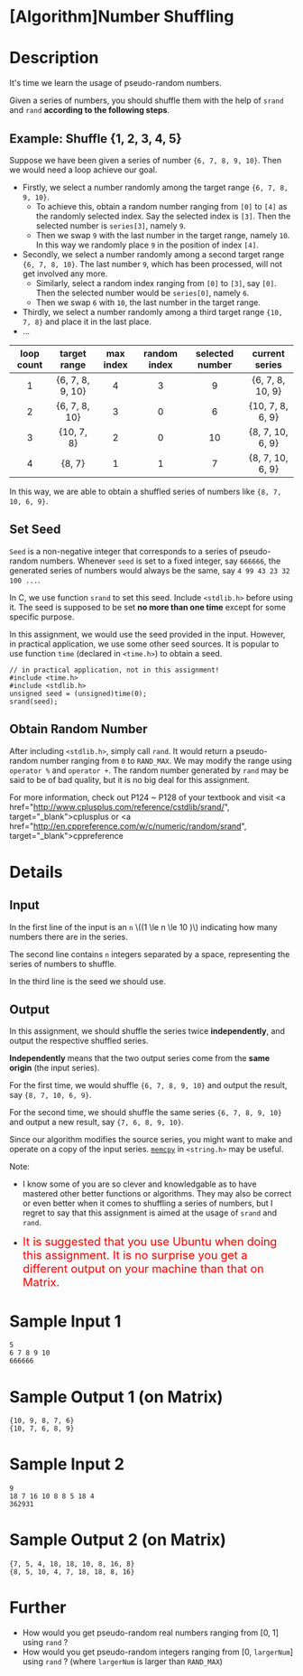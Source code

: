 # [Algorithm]Number Shuffling

# Description

It's time we learn the usage of pseudo-random numbers.

Given a series of numbers, you should shuffle them with the help of ``srand`` and ``rand`` **according to the following steps**.

## Example: Shuffle {1, 2, 3, 4, 5}

Suppose we have been given a series of number ``{6, 7, 8, 9, 10}``. Then we would need a loop achieve our goal.

- Firstly, we select a number randomly among the target range ``{6, 7, 8, 9, 10}``.
  + To achieve this, obtain a random number ranging from ``[0]`` to ``[4]`` as the randomly selected index. Say the selected index is ``[3]``. Then the selected number is ``series[3]``, namely ``9``.
  + Then we swap ``9`` with the last number in the target range, namely ``10``. In this way we randomly place ``9`` in the position of index ``[4]``.
- Secondly, we select a number randomly among a second target range ``{6, 7, 8, 10}``. The last number ``9``, which has been processed, will not get involved any more.
  + Similarly, select a random index ranging from ``[0]`` to ``[3]``, say ``[0]``. Then the selected number would be ``series[0]``, namely ``6``.
  + Then we swap ``6`` with ``10``, the last number in the target range.
- Thirdly, we select a number randomly among a third target range ``{10, 7, 8}`` and place it in the last place.
- ...

|loop count|target range|max index|random index|selected number|current series|
|:---:|:---:|:---:|:---:|:---:|:---:|
| 1 | {6, 7, 8, 9, 10} | 4 | 3 | 9  | {6, 7, 8, 10, 9} |
| 2 | {6, 7, 8, 10}    | 3 | 0 | 6  | {10, 7, 8, 6, 9} |
| 3 | {10, 7, 8}       | 2 | 0 | 10 | {8, 7, 10, 6, 9} |
| 4 | {8, 7}           | 1 | 1 | 7  | {8, 7, 10, 6, 9} |

In this way, we are able to obtain a shuffled series of numbers like ``{8, 7, 10, 6, 9}``.

## Set Seed

``Seed`` is a non-negative integer that corresponds to a series of pseudo-random numbers. Whenever ``seed`` is set to a fixed integer, say ``666666``, the generated series of numbers would always be the same, say ``4 99 43 23 32 100 ...``.

In C, we use function ``srand`` to set this seed. Include ``<stdlib.h>`` before using it. The seed is supposed to be set **no more than one time** except for some specific purpose.

In this assignment, we would use the seed provided in the input. However, in practical application, we use some other seed sources. It is popular to use function ``time`` (declared in ``<time.h>``) to obtain a seed.

```
// in practical application, not in this assignment!
#include <time.h>
#include <stdlib.h>
unsigned seed = (unsigned)time(0);
srand(seed);

```

## Obtain Random Number

After including ``<stdlib.h>``, simply call ``rand``. It would return a pseudo-random number ranging from ``0`` to ``RAND_MAX``. We may modify the range using ``operator %`` and ``operator +``. The random number generated by ``rand`` may be said to be of bad quality, but it is no big deal for this assignment.

For more information, check out P124 ~ P128 of your textbook and visit <a href="http://www.cplusplus.com/reference/cstdlib/srand/", target="_blank">cplusplus</a> or <a href="http://en.cppreference.com/w/c/numeric/random/srand", target="_blank">cppreference</a>

# Details

## Input

In the first line of the input is an ``n`` \\((1 \le n \le 10 )\\) indicating how many numbers there are in the series.

The second line contains ``n`` integers separated by a space, representing the series of numbers to shuffle.

In the third line is the seed we should use.

## Output

In this assignment, we should shuffle the series twice **independently**, and output the respective shuffled series.

**Independently** means that the two output series come from the **same origin** (the input series).

For the first time, we would shuffle ``{6, 7, 8, 9, 10}`` and output the result, say ``{8, 7, 10, 6, 9}``.

For the second time, we should shuffle the same series ``{6, 7, 8, 9, 10}`` and output a new result, say ``{7, 6, 8, 9, 10}``.

Since our algorithm modifies the source series, you might want to make and operate on a copy of the input series. <a href="http://en.cppreference.com/w/c/string/byte/memcpy" target="_blank">``memcpy``</a> in ``<string.h>`` may be useful.

Note:

- I know some of you are so clever and knowledgable as to have mastered other better functions or algorithms. They may also be correct or even better when it comes to shuffling a series of numbers, but I regret to say that this assignment is aimed at the usage of ``srand`` and ``rand``.  

- <span style="font-size:20px; color: red;">It is suggested that you use Ubuntu when doing this assignment. It is no surprise you get a different output on your machine than that on Matrix.</span>

# Sample Input 1

```
5
6 7 8 9 10
666666

```

# Sample Output 1 (on Matrix)

```
{10, 9, 8, 7, 6}
{10, 7, 6, 8, 9}

```

# Sample Input 2

```
9
18 7 16 10 8 8 5 18 4
362931

```

# Sample Output 2 (on Matrix)

```
{7, 5, 4, 18, 18, 10, 8, 16, 8}
{8, 5, 10, 4, 7, 18, 18, 8, 16}

```

# Further

- How would you get pseudo-random real numbers ranging from [0, 1] using ``rand`` ?
- How would you get pseudo-random integers ranging from [0, ``largerNum``] using ``rand`` ? (where ``largerNum`` is larger than ``RAND_MAX``)
